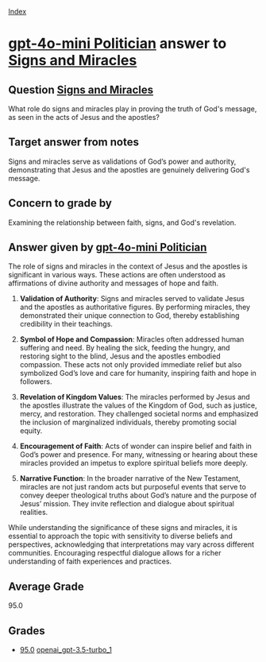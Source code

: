 
[Index](../../../index.md)
# [gpt-4o-mini Politician](../../answering_models/gpt-4o-mini_Politician.md) answer to [Signs and Miracles](../../questions/Signs_and_Miracles.md)

## Question [Signs and Miracles](../../questions/Signs_and_Miracles.md)
What role do signs and miracles play in proving the truth of God's message, as seen in the acts of Jesus and the apostles?

## Target answer from notes
Signs and miracles serve as validations of God’s power and authority, demonstrating that Jesus and the apostles are genuinely delivering God's message.

## Concern to grade by
Examining the relationship between faith, signs, and God's revelation.

## Answer given by [gpt-4o-mini Politician](../../answering_models/gpt-4o-mini_Politician.md)
The role of signs and miracles in the context of Jesus and the apostles is significant in various ways. These actions are often understood as affirmations of divine authority and messages of hope and faith.

1. **Validation of Authority**: Signs and miracles served to validate Jesus and the apostles as authoritative figures. By performing miracles, they demonstrated their unique connection to God, thereby establishing credibility in their teachings.

2. **Symbol of Hope and Compassion**: Miracles often addressed human suffering and need. By healing the sick, feeding the hungry, and restoring sight to the blind, Jesus and the apostles embodied compassion. These acts not only provided immediate relief but also symbolized God’s love and care for humanity, inspiring faith and hope in followers.

3. **Revelation of Kingdom Values**: The miracles performed by Jesus and the apostles illustrate the values of the Kingdom of God, such as justice, mercy, and restoration. They challenged societal norms and emphasized the inclusion of marginalized individuals, thereby promoting social equity.

4. **Encouragement of Faith**: Acts of wonder can inspire belief and faith in God’s power and presence. For many, witnessing or hearing about these miracles provided an impetus to explore spiritual beliefs more deeply.

5. **Narrative Function**: In the broader narrative of the New Testament, miracles are not just random acts but purposeful events that serve to convey deeper theological truths about God’s nature and the purpose of Jesus’ mission. They invite reflection and dialogue about spiritual realities.

While understanding the significance of these signs and miracles, it is essential to approach the topic with sensitivity to diverse beliefs and perspectives, acknowledging that interpretations may vary across different communities. Encouraging respectful dialogue allows for a richer understanding of faith experiences and practices.

## Average Grade
95.0

## Grades
 * [95.0](./Signs_and_Miracles_grades/openai_gpt-3.5-turbo_1.md) [openai_gpt-3.5-turbo_1](../../grading_models/openai_gpt-3.5-turbo_1.md)
